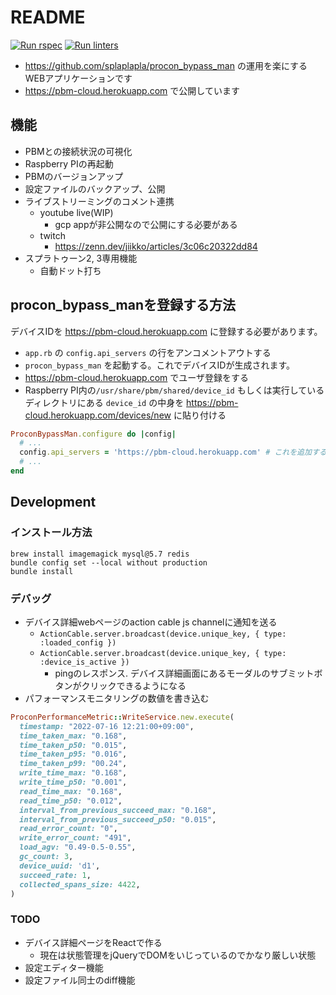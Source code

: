 # README
[![Run rspec](https://github.com/splaplapla/procon_bypass_man_cloud/actions/workflows/rails_test.yml/badge.svg)](https://github.com/splaplapla/procon_bypass_man_cloud/actions/workflows/rails_test.yml)
[![Run linters](https://github.com/splaplapla/procon_bypass_man_cloud/actions/workflows/rails_security_checks.yml/badge.svg)](https://github.com/splaplapla/procon_bypass_man_cloud/actions/workflows/rails_security_checks.yml)

* https://github.com/splaplapla/procon_bypass_man の運用を楽にするWEBアプリケーションです
* https://pbm-cloud.herokuapp.com で公開しています

## 機能
* PBMとの接続状況の可視化
* Raspberry PIの再起動
* PBMのバージョンアップ
* 設定ファイルのバックアップ、公開
* ライブストリーミングのコメント連携
  * youtube live(WIP)
    * gcp appが非公開なので公開にする必要がある
  * twitch
    * https://zenn.dev/jiikko/articles/3c06c20322dd84
* スプラトゥーン2, 3専用機能
    * 自動ドット打ち

## procon_bypass_manを登録する方法
デバイスIDを https://pbm-cloud.herokuapp.com に登録する必要があります。

* `app.rb` の `config.api_servers` の行をアンコメントアウトする
* `procon_bypass_man` を起動する。これでデバイスIDが生成されます。
* https://pbm-cloud.herokuapp.com でユーザ登録をする
* Raspberry PI内の`/usr/share/pbm/shared/device_id` もしくは実行しているディレクトリにある `device_id` の中身を https://pbm-cloud.herokuapp.com/devices/new に貼り付ける

```ruby
ProconBypassMan.configure do |config|
  # ...
  config.api_servers = 'https://pbm-cloud.herokuapp.com' # これを追加する
  # ...
end
```

## Development
### インストール方法
```
brew install imagemagick mysql@5.7 redis
bundle config set --local without production
bundle install
```

### デバッグ
* デバイス詳細webページのaction cable js channelに通知を送る
  * `ActionCable.server.broadcast(device.unique_key, { type: :loaded_config })`
  * `ActionCable.server.broadcast(device.unique_key, { type: :device_is_active })`
      * pingのレスポンス. デバイス詳細画面にあるモーダルのサブミットボタンがクリックできるようになる
* パフォーマンスモニタリングの数値を書き込む

```ruby
ProconPerformanceMetric::WriteService.new.execute(
  timestamp: "2022-07-16 12:21:00+09:00",
  time_taken_max: "0.168",
  time_taken_p50: "0.015",
  time_taken_p95: "0.016",
  time_taken_p99: "00.24",
  write_time_max: "0.168",
  write_time_p50: "0.001",
  read_time_max: "0.168",
  read_time_p50: "0.012",
  interval_from_previous_succeed_max: "0.168",
  interval_from_previous_succeed_p50: "0.015",
  read_error_count: "0",
  write_error_count: "491",
  load_agv: "0.49-0.5-0.55",
  gc_count: 3,
  device_uuid: 'd1',
  succeed_rate: 1,
  collected_spans_size: 4422,
)
```

### TODO
* デバイス詳細ページをReactで作る
  - 現在は状態管理をjQueryでDOMをいじっているのでかなり厳しい状態
* 設定エディター機能
* 設定ファイル同士のdiff機能
